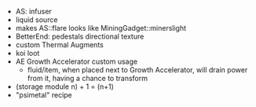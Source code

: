 - AS: infuser
- liquid source
- makes AS::flare looks like MiningGadget::minerslight
- BetterEnd: pedestals directional texture
- custom Thermal Augments
- koi loot
- AE Growth Accelerator custom usage
    - fluid/item, when placed next to Growth Accelerator, will drain power from it, having a chance to transform
- (storage module n) + 1 = (n+1)
- "psimetal" recipe

